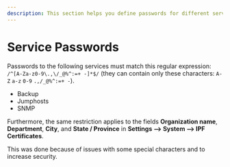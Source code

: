 ```yaml
---
description: This section helps you define passwords for different services that IP Fabric uses.
---
```


# Service Passwords

Passwords to the following services must match this regular expression:
`/^[A-Za-z0-9\.,\/_@%^:=+ -]*$/` (they can contain only these characters: `A-Z`
`a-z` `0-9` `.,/_@%^:=+ -`).

- Backup
- Jumphosts
- SNMP

Furthermore, the same restriction applies to the fields **Organization name**,
**Department**, **City**, and **State / Province** in **Settings --> System -->
IPF Certificates**.

This was done because of issues with some special characters and to increase
security.
